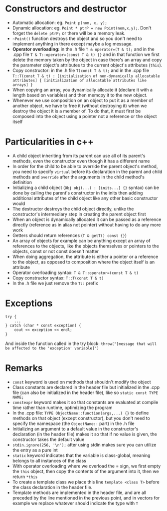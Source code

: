 # Constructors and destructor

- Automatic allocation: eg. `Point p(nom, x, y);`
- Dynamic allocation: eg. `Point * ptrP = new Point(nom,x,y);`. Don't forget the `delete ptrP;` or there will be a memory leak.
- `~Point()` function destroys the object and so you don't need to implement anything in there except maybe a log message.
- **Operator overloading:** in the .h file `T & operator=(T & t);` and in the .cpp file `T & T::operator=(const T & t) {}` and in that function we first delete the memory taken by the object in case there's an array and copy the parameter object's attributes to the current object's attributes (`this`). 
- Copy constructor: in the .h file `T(const T & t);` and in the .cpp file `T::T(const T & t) : [initialization of non-dynamically allocatable attributes] { [initialization of allocatable attributes like arrays] }`
- When copying an array, you dynamically allocate it (declare it with a length based on variables) and then memcpy it to the new object.
- Whenever we use composition on an object to put it as a member of another object, we have to free it (without destroying it) when we destroy the object it is a member of. To do that, it must first be composed into the object using a pointer not a reference or the object itself

# Particularities in c++
- A child object inheriting from its parent can use all of its parent's methods, even the constructor even though it has a different name
- In order for the child to be able to override the parent object's method, you need to specify `virtual` before its declaration in the parent and child methods and `override` after the arguments in the child method's definition
- Initializing a child object (`Obj obj(...) : [inits...] {}` syntax) can be done by calling the parent's constructor in the inits then adding additional attributes of the child object like any other basic constructor would
- The destructor destroys the child object directly, unlike the constructor's intermediary step in creating the parent object first
- When an object is dynamically allocated it can be passed as a reference directly (reference as in alias not pointer) without having to do any more work
- Getters should return references (`T & getT() const {}`)
- An array of objects for example can be anything except an array of references to the objects, like the objects themselves or pointers to the objects, const or not const doesn't matter
- When doing aggregation, the attribute is either a pointer or a reference to the object, as opposed to composition where the object itself is an attribute
- Operator overloading syntax: `T & T::operator=(const T & t)`
- Copy constructor syntax: `T::T(const T & t)`
- In the .h file we just remove the `T::` prefix

# Exceptions

```
try {
	...
} catch (char * const exception) {
	cout << exception << endl;
}
```

And inside the function called in the try block:
`throw("[message that will be affected to the 'exception' variable]")`

# Remarks

- `const` keyword is used on methods that shouldn't modify the object
- Class constants are declared in the header file but initialized in the .cpp file (can also be initialized in the header file), like so `static const TYPE NAME;`
- `constexpr` keyword makes it so that constants are evaluated at compile time rather than runtime, optimizing the program
- In the .cpp file: `TYPE ObjectName::function(args,...) {}` to define methods on that object (except constructor), but you don't need to specify the namespace (the `ObjectName::` part) in the .h file
- Initializing an argument to a default value in the constructor's declaration (in the header file) makes it so that if no value is given, the constructor takes the default value
- `stdin.ignore(256, '\n');` after using stdin makes sure you can utilize the entry as a pure int
- `static` keyword indicates that the variable is class-global, meaning belongs to all instances of the class
- With operator overloading where we overload the = sign, we first empty the `this` object, then copy the contents of the argument into it, then we return `*this`
- To create a template class we place this line `template <class T>` before the class declaration in the header file.
- Template methods are implemented in the header file, and are all preceded by the line mentioned in the previous point, and in vectors for example we replace whatever should indicate the type with `T`
